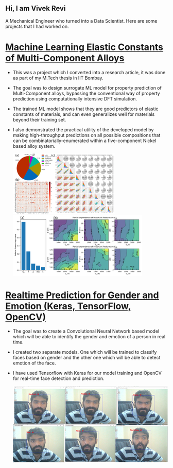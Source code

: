 ## Hi, I am Vivek Revi
A Mechanical Engineer who turned into a Data Scientist. Here are some projects that I had worked on.

# [Machine Learning Elastic Constants of Multi-Component Alloys](https://doi.org/10.1016/j.commatsci.2021.110671)
- This was a project which I converted into a research article, it was done as part of my M.Tech thesis in IIT Bombay.
- The goal was to design surrogate ML model for property prediction of Multi-Component alloys, bypassing the conventional way of property prediction using computationally intensive DFT simulation.
- The trained ML model shows that they are good predictors of elastic constants of materials, and can even generalizes well for materials beyond their training set.
- I also demonstrated the practical utility of the developed model by making high-throughput predictions on all possible compositions that can be combinatorially-enumerated within a five-component Nickel based alloy system.

  <img src="/images/ML_thesis2.png" alt="ML thesis image" width="315"/> <img src="/images/ML_thesis.png" alt="ML thesis image 2" width="400"/>

# [Realtime Prediction for Gender and Emotion (Keras, TensorFlow, OpenCV)](https://github.com/pirevi/Realtime-Prediction-Gender-and-Emotion)
- The goal was to create a Convolutional Neural Network based model which will be able to identify the gender and emotion of a person in real time.
- I created two separate models. One which will be trained to classify faces based on gender and the other one which will be able to detect emotion of the face.
- I have used Tensorflow with Keras for our model training and OpenCV for real-time face detection and prediction.
  
  <img src="/images/face_recognition.jpg" alt="face expression" width="700"/>
